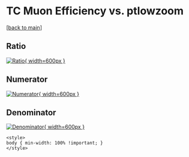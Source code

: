 # TC Muon Efficiency vs. ptlowzoom

[[back to main](./)]



## Ratio

[![Ratio](../mtv/var/TC_13_eff_stack_ptlowzoom.png){ width=600px }](../mtv/var/TC_13_eff_stack_ptlowzoom.pdf)

## Numerator

[![Numerator](../mtv/num/TC_13_eff_stack_ptlowzoom_num.png){ width=600px }](../mtv/num/TC_13_eff_stack_ptlowzoom_num.pdf)

## Denominator

[![Denominator](../mtv/den/TC_13_eff_stack_ptlowzoom_den.png){ width=600px }](../mtv/den/TC_13_eff_stack_ptlowzoom_den.pdf)


``` {=html}
<style>
body { min-width: 100% !important; }
</style>
```
